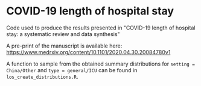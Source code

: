 # COVID-19 length of hospital stay
Code used to produce the results presented in "COVID-19 length of hospital stay: a systematic review and data synthesis"

A pre-print of the manuscript is available here: 
https://www.medrxiv.org/content/10.1101/2020.04.30.20084780v1

A function to sample from the obtained summary distributions for `setting = China/Other` and `type = general/ICU` can be found in `los_create_distributions.R`.

